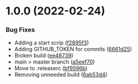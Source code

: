 # 1.0.0 (2022-02-24)


### Bug Fixes

* Adding a start scrip ([f2895f3](https://github.com/Hydra-Flex-Inc/alfred-alerts-reference/commit/f2895f382e15db8c6ac78fe04dc5d12104b33523))
* Adding GITHUB_TOKEN for commits ([6661d25](https://github.com/Hydra-Flex-Inc/alfred-alerts-reference/commit/6661d256ec17a92433bf873ff00aefccb66b7862))
* Broken build ([ee48739](https://github.com/Hydra-Flex-Inc/alfred-alerts-reference/commit/ee487397a2329d0743078298c37929bd1298ee91))
* main > master branch ([a5eef70](https://github.com/Hydra-Flex-Inc/alfred-alerts-reference/commit/a5eef703ecf74108d978e867b1f821568a0a7952))
* Move to .releaserc ([bf9596b](https://github.com/Hydra-Flex-Inc/alfred-alerts-reference/commit/bf9596ba46eafbc8e7a100836cc3622b29c3b673))
* Removing unneeded build ([6ab53d4](https://github.com/Hydra-Flex-Inc/alfred-alerts-reference/commit/6ab53d48fa1822749a9944f48db9f6eeafb5f423))
